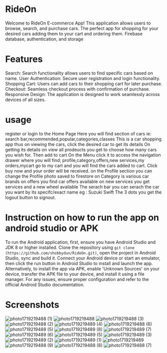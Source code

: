 # RideOn
Welcome to RideOn E-commerce App! This application allows users to browse, search, and purchase cars.
The perfect app for shopping for your desired cars adding them to your cart and ordering them.
Firebase database, authentication, and storage

# Features
Search: Search functionality allows users to find specific cars based on name.
User Authentication: Secure user registration and login functionality.
Shopping Cart: Users can add cars to their shopping cart for later purchase.
Checkout: Seamless checkout process with confirmation of purchase.
Responsive Design: The application is designed to work seamlessly across devices of all sizes.

# usage
register or login to the Home Page
Here you will find section of cars ie: search bar,recommended,popular,categories,classes
This is a car shopping app thus on viewing the cars, click the desired car to get its details
On getting its details on view all prodeucts you get to choose how many cars you wish for.
Then add to cart
On the Menu click it to access the navigation drawer where you will find; profile,category,offers,new services,my orders,mycart
go to my cart and you will find the cars added to cart.
Click buy now and your order will be received.
on the Profile section you can change the Profile photo saved to firestore
on Category is various car brands
on offers you find car offers available
on new services you get services and a new wheel available
The serach bar you can serach the car you want by its specifc/exact name eg : Suzuki Swift
The 3 dots you get the logout button to signout.

# Instruction on how to run the app on android studio or APK
To run the Android application, first, ensure you have Android Studio and JDK 8 or higher installed. 
Clone the repository using `git clone (https://github.com/shobbydun/RideOn.git)`, 
open the project in Android Studio, sync and build it. 
Connect your Android device or start an emulator, then click the run button in Android Studio to install and launch the app. 
Alternatively, to install the app via APK, enable 'Unknown Sources' on your device, transfer the APK file to your device, and install it using a file manager. 
For any issues, ensure proper configuration and refer to the official Android Studio documentation.

# Screenshots
![photo1719219488 (1)](https://github.com/shobbydun/RideOn/assets/87327873/604a00ed-3db8-4f34-b670-ad4548127b76)
![photo1719219488](https://github.com/shobbydun/RideOn/assets/87327873/4bc40d41-13b0-42ab-96d7-1e25da0856a2)
![photo1719219488 (3)](https://github.com/shobbydun/RideOn/assets/87327873/2dc22505-9deb-4f71-a782-74b451fd8297)
![photo1719219488 (2)](https://github.com/shobbydun/RideOn/assets/87327873/a820f311-6989-4ca0-9d9e-c5d68ac0382f)
![photo1719219489 (4)](https://github.com/shobbydun/RideOn/assets/87327873/af222339-2ba5-4291-a20b-ee3938646aaa)
![photo1719219488 (6)](https://github.com/shobbydun/RideOn/assets/87327873/32dfc6f9-53e6-4adc-90ab-d6b687510726)
![photo1719219488 (5)](https://github.com/shobbydun/RideOn/assets/87327873/547e5001-2a47-41b6-9753-7ff84dfc86b9)
![photo1719219489 (8)](https://github.com/shobbydun/RideOn/assets/87327873/53243732-79d9-4f01-a4c2-b8c45b055268)
![photo1719219489 (7)](https://github.com/shobbydun/RideOn/assets/87327873/513de882-bdf0-4c63-80e9-1f0243fbd4e4)
![photo1719219489 (6)](https://github.com/shobbydun/RideOn/assets/87327873/fd8f633b-84b4-4b42-a965-d2b0f91c8bab)
![photo1719219489 (5)](https://github.com/shobbydun/RideOn/assets/87327873/750b81cf-c26f-4462-be60-92c2b8984e57)
![photo1719219489 (3)](https://github.com/shobbydun/RideOn/assets/87327873/22bcb863-5d6c-4773-b21e-29d73794d394)
![photo1719219489 (2)](https://github.com/shobbydun/RideOn/assets/87327873/5eadaefe-d0f6-4df4-ae4d-244f23ba36bb)
![photo1719219489 (1)](https://github.com/shobbydun/RideOn/assets/87327873/fcdb0819-cbf1-4328-b31e-bb8a00930d66)
![photo1719219489](https://github.com/shobbydun/RideOn/assets/87327873/cff1bc73-6e62-4428-ba26-13f141def84e)
![photo1719219488 (9)](https://github.com/shobbydun/RideOn/assets/87327873/5f3e4316-9a6d-4a14-b081-87af05eba143)
![photo1719219488 (8)](https://github.com/shobbydun/RideOn/assets/87327873/a5890b9c-c2dd-450d-b294-aae31d8fd1f1)
![photo1719219488 (7)](https://github.com/shobbydun/RideOn/assets/87327873/6fcaf8d4-fff3-42cb-9a64-8d59c37c3769)

